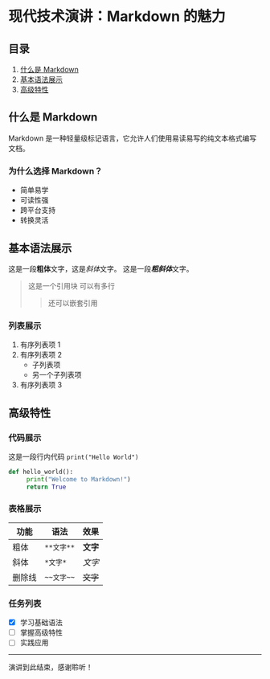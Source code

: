 # 现代技术演讲：Markdown 的魅力

## 目录
1. [什么是 Markdown](#什么是-markdown)
2. [基本语法展示](#基本语法展示)
3. [高级特性](#高级特性)

## 什么是 Markdown
Markdown 是一种轻量级标记语言，它允许人们使用易读易写的纯文本格式编写文档。

### 为什么选择 Markdown？
* 简单易学
* 可读性强
* 跨平台支持
* 转换灵活

## 基本语法展示

这是一段**粗体**文字，这是*斜体*文字。
这是一段***粗斜体***文字。

> 这是一个引用块
> 可以有多行
>> 还可以嵌套引用

### 列表展示
1. 有序列表项 1
2. 有序列表项 2
    - 子列表项
    - 另一个子列表项
3. 有序列表项 3

## 高级特性

### 代码展示
这是一段行内代码 `print("Hello World")`

```python
def hello_world():
     print("Welcome to Markdown!")
     return True
```

### 表格展示
| 功能 | 语法 | 效果 |
|------|------|------|
| 粗体 | `**文字**` | **文字** |
| 斜体 | `*文字*` | *文字* |
| 删除线 | `~~文字~~` | ~~文字~~ |

### 任务列表
- [x] 学习基础语法
- [ ] 掌握高级特性
- [ ] 实践应用

---
演讲到此结束，感谢聆听！
